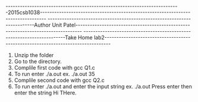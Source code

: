-------------------------------------------------------------------------2015csb1038--------------------------------------------------------------------------------
------------------------------------------------------------------------Author Unit Patel--------------------------------------------------------------------------------
----------------------------------------------------------------------Take Home lab2--------------------------------------------------------------------------------

1. Unzip the folder
2. Go to the directory.
3. Complile first code with gcc Q1.c
4. To run enter ./a.out <number> ex. ./a.out 35
5. Complile second code with gcc Q2.c
4. To run enter ./a.out  and enter the input string ex. ./a.out Press enter then enter the string Hi THere.
